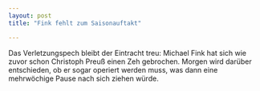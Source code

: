 ```yaml
---
layout: post
title: "Fink fehlt zum Saisonauftakt"

---
```


Das Verletzungspech bleibt der Eintracht treu: Michael Fink hat sich wie zuvor schon Christoph Preuß einen Zeh gebrochen. Morgen wird darüber entschieden, ob er sogar operiert werden muss, was dann eine mehrwöchige Pause nach sich ziehen würde. 


